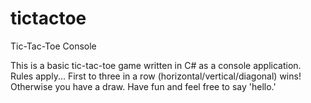 # tictactoe
Tic-Tac-Toe Console


This is a basic tic-tac-toe game written in C# as a console application.
Rules apply... First to three in a row (horizontal/vertical/diagonal) wins!
Otherwise you have a draw.
Have fun and feel free to say 'hello.'
